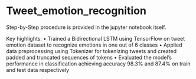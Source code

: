# Tweet_emotion_recognition

Step-by-Step procedure is provided in the jupyter notebook itself.

Key highlights:
•	Trained a Bidirectional LSTM using TensorFlow on tweet emotion dataset to recognize emotions in one out of 6 classes
•	Applied data preprocessing using Tokenizer for tokenizing tweets and created padded and truncated sequences of tokens
•	Evaluated the model’s performance in classification achieving accuracy 98.3% and 87.4% on train and test data respectively
